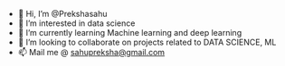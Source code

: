 - 👋 Hi, I’m @Prekshasahu
- 👀 I’m interested in data science
- 🌱 I’m currently learning Machine learning and deep learning
- 💞️ I’m looking to collaborate on projects related to DATA SCIENCE, ML 
- 📫 Mail me @ sahupreksha@gmail.com

<!---
Prekshasahu/Prekshasahu is a ✨ special ✨ repository because its `README.md` (this file) appears on your GitHub profile.
You can click the Preview link to take a look at your changes.
--->
